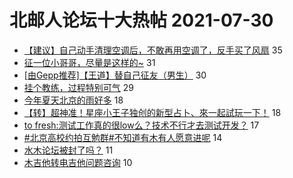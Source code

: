 # 北邮人论坛十大热帖 2021-07-30

- [【建议】自己动手清理空调后，不敢再用空调了，反手买了风扇](https://bbs.byr.cn/article/Picture/3296311) 35
- [征一位小哥哥，尽量是这样的~](https://bbs.byr.cn/article/Friends/2000120) 31
- [[由Gepp推荐]【王道】替自己征友（男生）](https://bbs.byr.cn/article/Focus/89076) 30
- [挂个教练，过程特别可气](https://bbs.byr.cn/article/Gymnasium/118500) 29
- [今年夏天北京的雨好多](https://bbs.byr.cn/article/Feeling/3175249) 18
- [【转】超神准！星座小王子独创的新型占卜、來一起試玩一下！](https://bbs.byr.cn/article/Constellations/326533) 18
- [to fresh:测试工作真的很low么？技术不行才去测试开发？](https://bbs.byr.cn/article/WorkLife/1165270) 17
- [#北京高校约拍互勉群#不知道有木有人愿意进呢](https://bbs.byr.cn/article/Photo/268716) 14
- [水木论坛被封了吗？](https://bbs.byr.cn/article/Talking/6292645) 11
- [木吉他转电吉他问题咨询](https://bbs.byr.cn/article/Guitar/154112) 10


